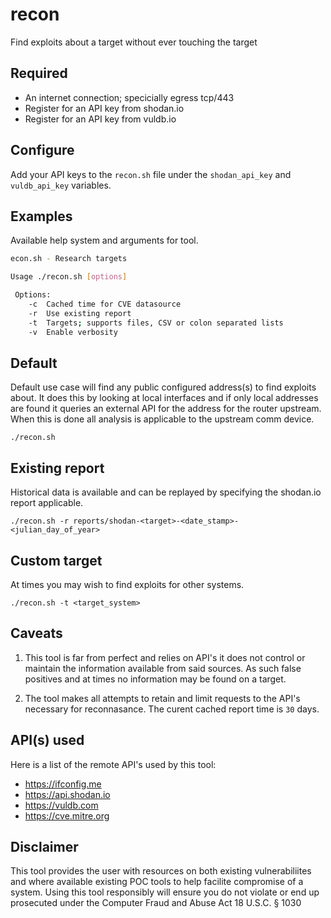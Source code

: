 recon
========
Find exploits about a target without ever touching the target


Required
-------
* An internet connection; specicially egress tcp/443
* Register for an API key from shodan.io
* Register for an API key from vuldb.io


Configure
-------
Add your API keys to the `recon.sh` file under the `shodan_api_key` and `vuldb_api_key`
variables.


Examples
-------
Available help system and arguments for tool.
```sh
econ.sh - Research targets

Usage ./recon.sh [options]

 Options:
    -c  Cached time for CVE datasource
    -r  Use existing report
    -t  Targets; supports files, CSV or colon separated lists
    -v  Enable verbosity

```


Default
-------
Default use case will find any public configured address(s) to find
exploits about. It does this by looking at local interfaces and if
only local addresses are found it queries an external API for the
address for the router upstream. When this is done all analysis is
applicable to the upstream comm device.


`./recon.sh`


Existing report
-------
Historical data is available and can be replayed by specifying the
shodan.io report applicable.

`./recon.sh -r reports/shodan-<target>-<date_stamp>-<julian_day_of_year>`


Custom target
-------
At times you may wish to find exploits for other systems.

`./recon.sh -t <target_system>`


Caveats
-------
1. This tool is far from perfect and relies on API's it does not
control or maintain the information available from said sources. As
such false positives and at times no information may be found on a
target.

2. The tool makes all attempts to retain and limit requests to the
API's necessary for reconnasance. The curent cached report time is
`30` days.


API(s) used
-------
Here is a list of the remote API's used by this tool:
* https://ifconfig.me
* https://api.shodan.io
* https://vuldb.com
* https://cve.mitre.org


Disclaimer
-------
This tool provides the user with resources on both existing
vulnerabiliites and where available existing POC tools to help
facilite compromise of a system. Using this tool responsibly will
ensure you do not violate or end up prosecuted under the
Computer Fraud and Abuse Act 18 U.S.C. § 1030
